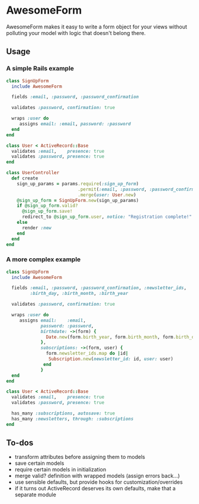 # AwesomeForm

AwesomeForm makes it easy to write a form object for your views without
polluting your model with logic that doesn't belong there.

## Usage

### A simple Rails example

```ruby
class SignUpForm
  include AwesomeForm

  fields :email, :password, :password_confirmation

  validates :password, confirmation: true

  wraps :user do
     assigns email: :email, password: :password
  end
end

class User < ActiveRecord::Base
  validates :email,    presence: true
  validates :password, presence: true
end

class UserController
  def create
    sign_up_params = params.require(:sign_up_form)
                           .permit(:email, :password, :password_confirmation)
                           .merge(user: User.new)
    @sign_up_form = SignUpForm.new(sign_up_params)
    if @sign_up_form.valid?
      @sign_up_form.save!
      redirect_to @sign_up_form.user, notice: "Registration complete!"
    else
      render :new
    end
  end
end
```

### A more complex example
```ruby
class SignUpForm
  include AwesomeForm

  fields :email, :password, :password_confirmation, :newsletter_ids,
         :birth_day, :birth_month, :birth_year

  validates :password, confirmation: true

  wraps :user do
     assigns email:    :email,
             password: :password,
             birthdate: ->(form) {
               Date.new(form.birth_year, form.birth_month, form.birth_day)
             },
             subscriptions: ->(form, user) {
               form.newsletter_ids.map do |id|
                Subscription.new(newsletter_id: id, user: user)
              end
             }
  end
end

class User < ActiveRecord::Base
  validates :email,    presence: true
  validates :password, presence: true

  has_many :subscriptions, autosave: true
  has_many :newsletters, through: :subscriptions
end
```

## To-dos

- transform attributes before assigning them to models
- save certain models
- require certain models in initialization
- merge valid? definition with wrapped models (assign errors back...)
- use sensible defaults, but provide hooks for customization/overrides
- if it turns out ActiveRecord deserves its own defaults, make that a
  separate module
